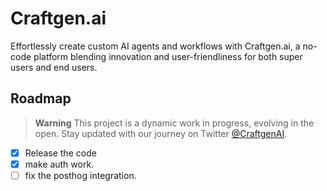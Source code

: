 # Craftgen.ai

Effortlessly create custom AI agents and workflows with Craftgen.ai, a no-code platform blending innovation and user-friendliness for both super users and end users.

## Roadmap

> **Warning**
> This project is a dynamic work in progress, evolving in the open. Stay updated with our journey on Twitter [@CraftgenAI](https://twitter.com/CraftgenAI).


- [x] Release the code
- [x] make auth work.
- [ ] fix the posthog integration.
